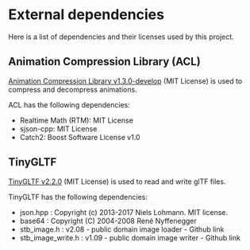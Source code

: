 # External dependencies

Here is a list of dependencies and their licenses used by this project.

## Animation Compression Library (ACL)

[Animation Compression Library v1.3.0-develop](https://github.com/nfrechette/acl/releases/tag/v1.3.0) (MIT License) is used to compress and decompress animations.

ACL has the following dependencies:

*  Realtime Math (RTM): MIT License
*  sjson-cpp: MIT License
*  Catch2: Boost Software License v1.0

## TinyGLTF

[TinyGLTF v2.2.0](https://github.com/syoyo/tinygltf/releases/tag/v2.2.0) (MIT License) is used to read and write glTF files.

TinyGLTF has the following dependencies:

*  json.hpp : Copyright (c) 2013-2017 Niels Lohmann. MIT license.
*  base64 : Copyright (C) 2004-2008 René Nyffenegger
*  stb_image.h : v2.08 - public domain image loader - Github link
*  stb_image_write.h : v1.09 - public domain image writer - Github link

